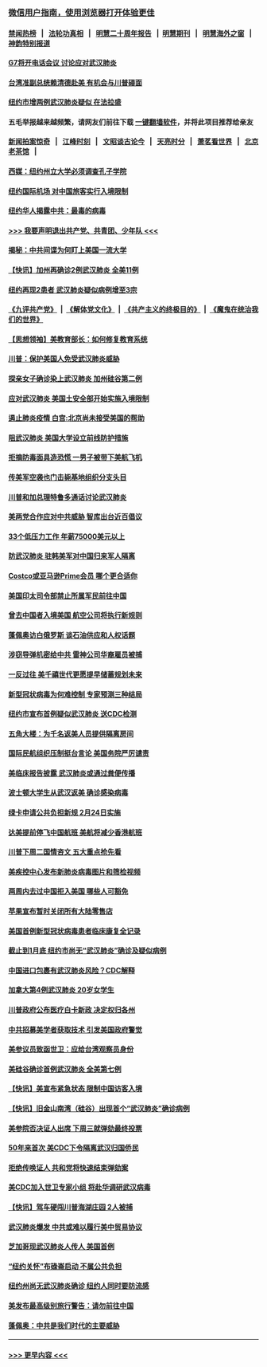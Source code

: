 ### [微信用户指南，使用浏览器打开体验更佳](https://github.com/gfw-breaker/banned-news1/blob/master/indexes/wechat-guide.md?t=0)
#### [禁闻热榜](热点新闻.md?t=0)  &nbsp;&nbsp;|&nbsp;&nbsp; [法轮功真相](https://github.com/gfw-breaker/truth/blob/master/README.md?t=0) &nbsp;&nbsp;|&nbsp;&nbsp; [明慧二十周年报告](https://github.com/gfw-breaker/mh-reports/blob/master/README.md?t=0) &nbsp;&nbsp;|&nbsp;&nbsp;[明慧期刊](https://github.com/gfw-breaker/mh-qikan) &nbsp;&nbsp;|&nbsp;&nbsp; [明慧海外之窗](https://github.com/gfw-breaker/mh-news/blob/master/README.md?t=0) &nbsp;&nbsp;|&nbsp;&nbsp; [神韵特别报道](https://github.com/gfw-breaker/mh-news/blob/master/shenyun.md?t=0)
#### [G7将开电话会议 讨论应对武汉肺炎](../pages/nsc412/n11841658.md?t=02040201) 
#### [台湾准副总统赖清德赴美 有机会与川普碰面](../pages/nsc412/n11841332.md?t=02040201) 
#### [纽约市增两例武汉肺炎疑似 在法拉盛](../pages/nsc412/n11840625.md?t=02040201) 
#### 五毛举报越来越频繁，请网友们前往下载 [一键翻墙软件](https://github.com/gfw-breaker/ssr-accounts)，并将此项目推荐给亲友
#### [新闻拍案惊奇](https://github.com/gfw-breaker/banned-news1/blob/master/pages/link4.md) &nbsp;&nbsp;|&nbsp;&nbsp; [江峰时刻](https://github.com/gfw-breaker/banned-news1/blob/master/pages/link4.md) &nbsp;&nbsp;|&nbsp;&nbsp; [文昭谈古论今](https://github.com/gfw-breaker/banned-news1/blob/master/pages/link4.md) &nbsp;&nbsp;|&nbsp;&nbsp; [天亮时分](https://github.com/gfw-breaker/banned-news1/blob/master/pages/link4.md) &nbsp;&nbsp;|&nbsp;&nbsp; [萧茗看世界](https://github.com/gfw-breaker/banned-news1/blob/master/pages/link4.md) &nbsp;&nbsp;|&nbsp;&nbsp; [北京老茶馆](https://github.com/gfw-breaker/banned-news1/blob/master/pages/link4.md) &nbsp;&nbsp;|&nbsp;&nbsp; 
#### [西媒：纽约州立大学必须调查孔子学院](../pages/nsc412/n11840637.md?t=02040201) 
#### [纽约国际机场  对中国旅客实行入境限制](../pages/nsc412/n11840619.md?t=02040201) 
#### [纽约华人揭露中共：最毒的病毒](../pages/nsc412/n11840631.md?t=02040201) 
#### [>>> 我要声明退出共产党、共青团、少年队 <<<](https://github.com/begood0513/goodnews/blob/master/quit/letter.md) 
#### [揭秘：中共间谍为何盯上美国一流大学](../pages/nsc412/n11840270.md?t=02040201) 
#### [【快讯】加州再确诊2例武汉肺炎 全美11例](../pages/nsc412/n11840339.md?t=02040201) 
#### [纽约再现2患者 武汉肺炎疑似病例增至3宗](../pages/nsc412/n11840010.md?t=02040201) 
#### [《九评共产党》](https://github.com/begood0513/9ping.md/blob/master/README.md) &nbsp;|&nbsp; [《解体党文化》](../../../../jtdwh.md/blob/master/README.md)  &nbsp;|&nbsp; [《共产主义的终极目的》](../../../../gczydzjmd.md/blob/master/README.md) &nbsp;|&nbsp; [《魔鬼在统治我们的世界》](../../../../mgztzwmdsj.md/blob/master/README.md) 
#### [【思想领袖】美教育部长：如何修复教育系统](../pages/nsc412/n11690865.md?t=02040201) 
#### [川普：保护美国人免受武汉肺炎威胁](../pages/nsc412/n11839718.md?t=02040201) 
#### [探亲女子确诊染上武汉肺炎 加州硅谷第二例](../pages/nsc412/n11839784.md?t=02040201) 
#### [应对武汉肺炎 美国土安全部开始实施入境限制](../pages/nsc412/n11839729.md?t=02040201) 
#### [遏止肺炎疫情 白宫:北京尚未接受美国的帮助](../pages/nsc412/n11839660.md?t=02040201) 
#### [阻武汉肺炎 美国大学设立前线防护措施](../pages/nsc412/n11839479.md?t=02040201) 
#### [拒摘防毒面具造恐慌 一男子被带下美航飞机](../pages/nsc412/n11839455.md?t=02040201) 
#### [传美军空袭也门击毙基地组织分支头目](../pages/nsc412/n11839210.md?t=02040201) 
#### [川普和加总理特鲁多通话讨论武汉肺炎](../pages/nsc412/n11839128.md?t=02040201) 
#### [美两党合作应对中共威胁 智库出台近百倡议](../pages/nsc412/n11838437.md?t=02040201) 
#### [33个低压力工作 年薪75000美元以上](../pages/nsc412/n11834441.md?t=02040201) 
#### [防武汉肺炎 驻韩美军对中国归来军人隔离](../pages/nsc412/n11838970.md?t=02040201) 
#### [Costco或亚马逊Prime会员 哪个更合适你](../pages/nsc412/n11834459.md?t=02040201) 
#### [美国印太司令部禁止所属军民前往中国](../pages/nsc412/n11838418.md?t=02040201) 
#### [曾去中国者入境美国 航空公司将执行新规则](../pages/nsc412/n11838375.md?t=02040201) 
#### [蓬佩奥访白俄罗斯 谈石油供应和人权话题](../pages/nsc412/n11838242.md?t=02040201) 
#### [涉窃导弹机密给中共 雷神公司华裔雇员被捕](../pages/nsc412/n11838129.md?t=02040201) 
#### [一反过往 美千禧世代更愿提早储蓄规划未来](../pages/nsc412/n11837601.md?t=02040201) 
#### [新型冠状病毒为何难控制 专家预测三种结局](../pages/nsc412/n11838002.md?t=02040201) 
#### [纽约市宣布首例疑似武汉肺炎 送CDC检测](../pages/nsc412/n11837852.md?t=02040201) 
#### [五角大楼：为千名返美人员提供隔离房间](../pages/nsc412/n11837831.md?t=02040201) 
#### [国际民航组织压制挺台言论 美国务院严厉谴责](../pages/nsc412/n11837791.md?t=02040201) 
#### [美临床报告披露 武汉肺炎或通过粪便传播](../pages/nsc412/n11837626.md?t=02040201) 
#### [波士顿大学生从武汉返美 确诊感染病毒](../pages/nsc412/n11837580.md?t=02040201) 
#### [绿卡申请公共负担新规 2月24日实施](../pages/nsc412/n11836634.md?t=02040201) 
#### [达美提前停飞中国航班 美航将减少香港航班](../pages/nsc412/n11837649.md?t=02040201) 
#### [川普下周二国情咨文 五大重点抢先看](../pages/nsc412/n11837512.md?t=02040201) 
#### [美疾控中心发布新肺炎病毒图片和筛检视频](../pages/nsc412/n11837491.md?t=02040201) 
#### [两周内去过中国拒入美国 哪些人可豁免](../pages/nsc412/n11837400.md?t=02040201) 
#### [苹果宣布暂时关闭所有大陆零售店](../pages/nsc412/n11837097.md?t=02040201) 
#### [美国首例新型冠状病毒患者临床康复全记录](../pages/nsc412/n11836513.md?t=02040201) 
#### [截止到1月底  纽约市尚无“武汉肺炎”确诊及疑似病例](../pages/nsc412/n11836657.md?t=02040201) 
#### [中国进口包裹有武汉肺炎风险？CDC解释](../pages/nsc412/n11836321.md?t=02040201) 
#### [加拿大第4例武汉肺炎 20岁女学生](../pages/nsc412/n11836537.md?t=02040201) 
#### [川普政府公布医疗白卡新政 决定权归各州](../pages/nsc412/n11836336.md?t=02040201) 
#### [中共招募美学者获取技术 引发美国政府警觉](../pages/nsc412/n11836277.md?t=02040201) 
#### [美参议员致函世卫：应给台湾观察员身份](../pages/nsc412/n11836183.md?t=02040201) 
#### [美硅谷确诊首例武汉肺炎 全美第七例](../pages/nsc412/n11836093.md?t=02040201) 
#### [【快讯】美宣布紧急状态 限制中国访客入境](../pages/nsc412/n11836030.md?t=02040201) 
#### [【快讯】旧金山南湾（硅谷）出现首个“武汉肺炎”确诊病例](../pages/nsc412/n11836084.md?t=02040201) 
#### [美参院否决证人出席 下周三就弹劾最终投票](../pages/nsc412/n11835900.md?t=02040201) 
#### [50年来首次 美CDC下令隔离武汉归国侨民](../pages/nsc412/n11835854.md?t=02040201) 
#### [拒绝传唤证人 共和党将快速结束弹劾案](../pages/nsc412/n11835573.md?t=02040201) 
#### [美CDC加入世卫专家小组 将赴华调研武汉病毒](../pages/nsc412/n11835584.md?t=02040201) 
#### [【快讯】驾车硬闯川普海湖庄园 2人被捕](../pages/nsc412/n11835785.md?t=02040201) 
#### [武汉肺炎爆发 中共或难以履行美中贸易协议](../pages/nsc412/n11834752.md?t=02040201) 
#### [芝加哥现武汉肺炎人传人 美国首例](../pages/nsc412/n11834730.md?t=02040201) 
#### [“纽约关怀”布碌崙启动  不属公共负担](../pages/nsc412/n11834269.md?t=02040201) 
#### [纽约州尚无武汉肺炎确诊  纽约人同时要防流感](../pages/nsc412/n11834247.md?t=02040201) 
#### [美发布最高级别旅行警告：请勿前往中国](../pages/nsc412/n11834038.md?t=02040201) 
#### [蓬佩奥：中共是我们时代的主要威胁](../pages/nsc412/n11833434.md?t=02040201) 

----
#### [ >>> 更早内容 <<< ](../indexes/nsc412-earlier.md)
